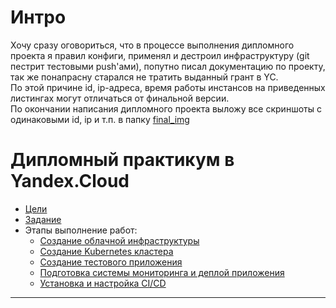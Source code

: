 # Интро

Хочу сразу оговориться, что в процессе выполнения дипломного проекта я правил конфиги, применял и дестроил инфраструктуру (git пестрит тестовыми push'ами), попутно писал документацию по проекту, так же понапрасну старался не тратить выданный грант в YC.   
По этой причине id, ip-адреса, время работы инстансов на приведенных листингах могут отличаться от финальной версии.   
По окончании написания дипломного проекта выложу все скриншоты с одинаковыми id, ip и т.п. в папку [final_img](./docs/img/final_img/)

# Дипломный практикум в Yandex.Cloud

* [Цели](./docs/1.destination.md)
* [Задание](./docs/2.task.md)
* Этапы выполнение работ:
    * [Создание облачной инфраструктуры](./docs/3.1.create_infra.md)
    * [Создание Kubernetes кластера](./docs/3.2.create_k8s.md)
    * [Создание тестового приложения](./docs/3.3.create_app.md)
    * [Подготовка cистемы мониторинга и деплой приложения](./docs/3.4.create_mon.md)
    * [Установка и настройка CI/CD](./docs/3.5.create_cicd.md)

---

